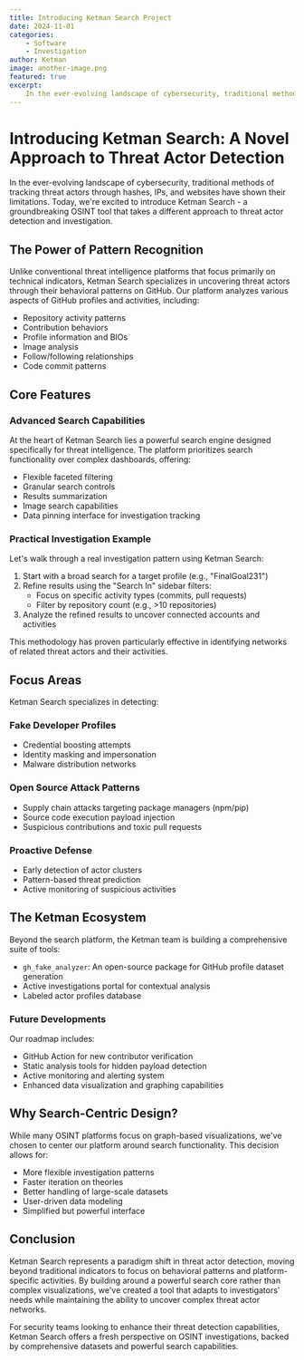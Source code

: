 ```yaml
---
title: Introducing Ketman Search Project
date: 2024-11-01
categories: 
    - Software
    - Investigation
author: Ketman
image: another-image.png
featured: true
excerpt: 
    In the ever-evolving landscape of cybersecurity, traditional methods of tracking threat actors through hashes, IPs, and websites have shown their limitations. Today...
---
```


# Introducing Ketman Search: A Novel Approach to Threat Actor Detection

In the ever-evolving landscape of cybersecurity, traditional methods of tracking threat actors through hashes, IPs, and websites have shown their limitations. Today, we're excited to introduce Ketman Search - a groundbreaking OSINT tool that takes a different approach to threat actor detection and investigation.

## The Power of Pattern Recognition

Unlike conventional threat intelligence platforms that focus primarily on technical indicators, Ketman Search specializes in uncovering threat actors through their behavioral patterns on GitHub. Our platform analyzes various aspects of GitHub profiles and activities, including:

- Repository activity patterns
- Contribution behaviors
- Profile information and BIOs
- Image analysis
- Follow/following relationships
- Code commit patterns

## Core Features

### Advanced Search Capabilities
At the heart of Ketman Search lies a powerful search engine designed specifically for threat intelligence. The platform prioritizes search functionality over complex dashboards, offering:

- Flexible faceted filtering
- Granular search controls
- Results summarization
- Image search capabilities
- Data pinning interface for investigation tracking

### Practical Investigation Example

Let's walk through a real investigation pattern using Ketman Search:

1. Start with a broad search for a target profile (e.g., "FinalGoal231")
2. Refine results using the "Search In" sidebar filters:
   - Focus on specific activity types (commits, pull requests)
   - Filter by repository count (e.g., >10 repositories)
3. Analyze the refined results to uncover connected accounts and activities

This methodology has proven particularly effective in identifying networks of related threat actors and their activities.

## Focus Areas

Ketman Search specializes in detecting:

### Fake Developer Profiles
- Credential boosting attempts
- Identity masking and impersonation
- Malware distribution networks

### Open Source Attack Patterns
- Supply chain attacks targeting package managers (npm/pip)
- Source code execution payload injection
- Suspicious contributions and toxic pull requests

### Proactive Defense
- Early detection of actor clusters
- Pattern-based threat prediction
- Active monitoring of suspicious activities

## The Ketman Ecosystem

Beyond the search platform, the Ketman team is building a comprehensive suite of tools:

- `gh_fake_analyzer`: An open-source package for GitHub profile dataset generation
- Active investigations portal for contextual analysis
- Labeled actor profiles database

### Future Developments

Our roadmap includes:

- GitHub Action for new contributor verification
- Static analysis tools for hidden payload detection
- Active monitoring and alerting system
- Enhanced data visualization and graphing capabilities

## Why Search-Centric Design?

While many OSINT platforms focus on graph-based visualizations, we've chosen to center our platform around search functionality. This decision allows for:

- More flexible investigation patterns
- Faster iteration on theories
- Better handling of large-scale datasets
- User-driven data modeling
- Simplified but powerful interface

## Conclusion

Ketman Search represents a paradigm shift in threat actor detection, moving beyond traditional indicators to focus on behavioral patterns and platform-specific activities. By building around a powerful search core rather than complex visualizations, we've created a tool that adapts to investigators' needs while maintaining the ability to uncover complex threat actor networks.

For security teams looking to enhance their threat detection capabilities, Ketman Search offers a fresh perspective on OSINT investigations, backed by comprehensive datasets and powerful search capabilities.
